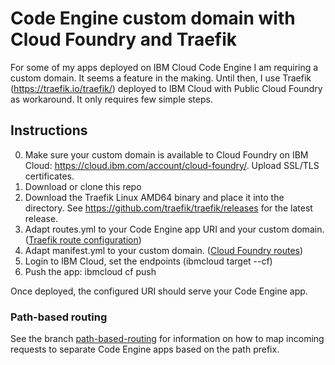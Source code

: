 # Code Engine custom domain with Cloud Foundry and Traefik
For some of my apps deployed on IBM Cloud Code Engine I am requiring a custom domain. It seems a feature in the making. Until then, I use Traefik (https://traefik.io/traefik/) deployed to IBM Cloud with Public Cloud Foundry as workaround. It only requires few simple steps.

## Instructions

0. Make sure your custom domain is available to Cloud Foundry on IBM Cloud: https://cloud.ibm.com/account/cloud-foundry/. Upload SSL/TLS certificates.
1. Download or clone this repo
2. Download the Traefik Linux AMD64 binary and place it into the directory. See https://github.com/traefik/traefik/releases for the latest release.
3. Adapt routes.yml to your Code Engine app URI and your custom domain. ([Traefik route configuration](https://doc.traefik.io/traefik/routing/overview/))
4. Adapt manifest.yml to your custom domain. ([Cloud Foundry routes](https://docs.cloudfoundry.org/devguide/deploy-apps/manifest.html))
5. Login to IBM Cloud, set the endpoints (ibmcloud target --cf)
6. Push the app: ibmcloud cf push

Once deployed, the configured URI should serve your Code Engine app.

### Path-based routing
See the branch [path-based-routing](https://github.com/data-henrik/codeengine_traefik/tree/path-based-routing) for information on how to map incoming requests to separate Code Engine apps based on the path prefix.
